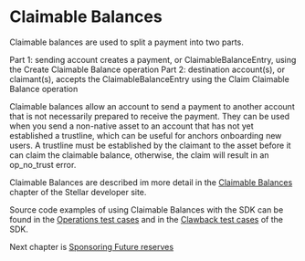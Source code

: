 # Claimable Balances

Claimable balances are used to split a payment into two parts.

Part 1: sending account creates a payment, or ClaimableBalanceEntry, using the Create Claimable Balance operation
Part 2: destination account(s), or claimant(s), accepts the ClaimableBalanceEntry using the Claim Claimable Balance operation

Claimable balances allow an account to send a payment to another account that is not necessarily prepared to receive the payment. They can be used when you send a non-native asset to an account that has not yet established a trustline, which can be useful for anchors onboarding new users. A trustline must be established by the claimant to the asset before it can claim the claimable balance, otherwise, the claim will result in an op_no_trust error.

Claimable Balances are described im more detail in the [Claimable Balances](https://developers.stellar.org/docs/encyclopedia/claimable-balances) chapter of the Stellar developer site.

Source code examples of using Claimable Balances with the SDK can be found in the [Operations test cases](https://github.com/Soneso/stellar-ios-mac-sdk/blob/master/stellarsdk/stellarsdkTests/operations/OperationsRemoteTestCase.swift) and in the [Clawback test cases](https://github.com/Soneso/stellar-ios-mac-sdk/blob/master/stellarsdk/stellarsdkTests/payments/ClawbackTestCase.swift) of the SDK.

Next chapter is [Sponsoring Future reserves](sponsoring.md)